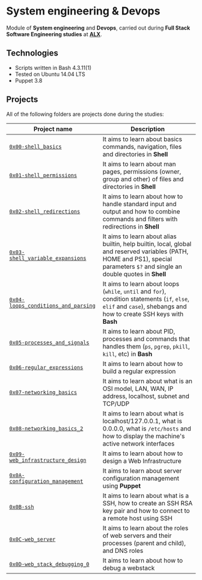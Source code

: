 # System engineering & Devops

Module of **System engineering** and **Devops**, carried out during **Full Stack Software Engineering studies** at **[ALX](https://www.alxafrica.com/)**.

## Technologies
* Scripts written in Bash 4.3.11(1)
* Tested on Ubuntu 14.04 LTS
* Puppet 3.8

## Projects
All of the following folders are projects done during the studies:

| Project name | Description |
| ------------ | ----------- |
| [`0x00-shell_basics`](https://github.com/samueltezera28/alx-system_engineering-devops/tree/main/0x00-shell_basics) | It aims to learn about basics commands, navigation, files and directories in **Shell** |
| [`0x01-shell_permissions`](https://github.com/samueltezera28/alx-system_engineering-devops/tree/main/0x01-shell_permissions) | It aims to learn about man pages, permissions (owner, group and other) of files and directories in **Shell** |
| [`0x02-shell_redirections`](https://github.com/samueltezera28/alx-system_engineering-devops/tree/main/0x02-shell_redirections) | It aims to learn about how to handle standard input and output and how to combine commands and filters with redirections in **Shell** |
| [`0x03-shell_variable_expansions`](https://github.com/samueltezera28/alx-system_engineering-devops/tree/main/0x03-shell_variables_expansions) | It aims to learn about alias builtin, help builtin, local, global and reserved variables (PATH, HOME and PS1), special parameters `$?` and single an double quotes in **Shell** |
| [`0x04-loops_conditions_and_parsing`](https://github.com/samueltezera28/alx-system_engineering-devops/tree/main/0x04-loops_conditions_and_parsing) | It aims to learn about loops (`while`, `until` and `for`), condition statements (`if`, `else`, `elif` and `case`), shebangs and how to create SSH keys with **Bash** |
| [`0x05-processes_and_signals`](https://github.com/samueltezera28/alx-system_engineering-devops/tree/main/0x05-processes_and_signals) | It aims to learn about PID, processes and commands that handles them (`ps`, `pgrep`, `pkill`, `kill`, etc) in **Bash** |
| [`0x06-regular_expressions`](https://github.com/samueltezera28/alx-system_engineering-devops/tree/main/0x06-regular_expressions) | It aims to learn about how to build a regular expression |
| [`0x07-networking_basics`](https://github.com/samueltezera28/alx-system_engineering-devops/tree/main/0x07-networking_basics) | It aims to learn about what is an OSI model, LAN, WAN, IP address, localhost, subnet and TCP/UDP |
| [`0x08-networking_basics_2`](https://github.com/samueltezera28/alx-system_engineering-devops/tree/main/0x08-networking_basics_2) | It aims to learn about what is localhost/127.0.0.1, what is 0.0.0.0, what is `/etc/hosts` and how to display the machine's active network interfaces |
| [`0x09-web_infrastructure_design`](https://github.com/samueltezera28/alx-system_engineering-devops/tree/main/0x09-web_infrastructure_design) | It aims to learn about how to design a Web Infrastructure |
| [`0x0A-configuration_management`](https://github.com/samueltezera28/alx-system_engineering-devops/tree/main/0x0A-configuration_management) | It aims to learn about server configuration management using **Puppet** |
| [`0x0B-ssh`](https://github.com/samueltezera28/alx-system_engineering-devops/tree/main/0x0B-ssh/README.md) | It aims to learn about what is a SSH, how to create an SSH RSA key pair and how to connect to a remote host using SSH |
| [`0x0C-web_server`](https://github.com/samueltezera28/alx-system_engineering-devops/tree/main/0x0C-web_server/README.md) | It aims to learn about the roles of web servers and their processes (parent and child), and DNS roles |
| [`0x0D-web_stack_debugging_0`](https://github.com/luischaparroc/holberton-system_engineering-devops/tree/master/0x0D-web_stack_debugging_0) | It aims to learn about how to debug a webstack |

